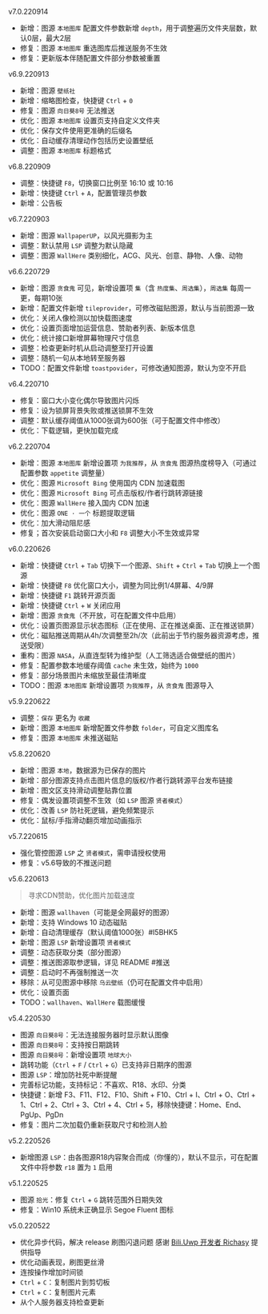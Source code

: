 v7.0.220914

+ 新增：图源 `本地图库` 配置文件参数新增 `depth`，用于调整遍历文件夹层数，默认0层，最大2层
+ 修复：图源 `本地图库` 重选图库后推送服务不生效
+ 修复：更新版本伴随配置文件部分参数被重置

v6.9.220913

+ 新增：图源 `壁纸社`
+ 新增：缩略图检查，快捷键 `Ctrl` + `0`
+ 修复：图源 `向日葵8号` 无法推送
+ 优化：图源 `本地图库` 设置页支持自定义文件夹
+ 优化：保存文件使用更准确的后缀名
+ 优化：自动缓存清理动作包括历史设置壁纸
+ 调整：图源 `本地图库` 标题格式

v6.8.220909

+ 调整：快捷键 `F8`，切换窗口比例至 16:10 或 10:16
+ 新增：快捷键 `Ctrl` + `A`，配置管理员参数
+ 新增：公告板

v6.7.220903

+ 新增：图源 `WallpaperUP`，以风光摄影为主
+ 调整：默认禁用 `LSP` 调整为默认隐藏
+ 调整：图源 `WallHere` 类别细化，ACG、风光、创意、静物、人像、动物

v6.6.220729

+ 新增：图源 `贪食鬼` 可见，新增设置项 `集`（含 `热度集`、`周选集`），`周选集` 每周一更，每期10张
+ 新增：配置文件新增 `tileprovider`，可修改磁贴图源，默认与当前图源一致
+ 优化：关闭人像检测以加快载图速度
+ 优化：设置页面增加运营信息、赞助者列表、新版本信息
+ 优化：统计接口新增屏幕物理尺寸信息
+ 调整：检查更新时机从启动调整至打开设置
+ 调整：随机一句从本地转至服务器
+ TODO：配置文件新增 `toastpovider`，可修改通知图源，默认为空不开启

v6.4.220710

+ 修复：窗口大小变化偶尔导致图片闪烁
+ 修复：设为锁屏背景失败或推送锁屏不生效
+ 调整：默认缓存阈值从1000张调为600张（可于配置文件中修改）
+ 优化：下载逻辑，更快加载完成

v6.2.220704

+ 新增：图源 `本地图库` 新增设置项 `为我推荐`，从 `贪食鬼` 图源热度榜导入（可通过配置参数 `appetite` 调整量）
+ 优化：图源 `Microsoft Bing` 使用国内 CDN 加速载图
+ 优化：图源 `Microsoft Bing` 可点击版权/作者行跳转源链接
+ 优化：图源 `WallHere` 接入国内 CDN 加速
+ 优化：图源 `ONE · 一个` 标题提取逻辑
+ 优化：加大滑动阻尼感
+ 修复；首次安装启动窗口大小和 `F8` 调整大小不生效或异常

v6.0.220626

+ 新增：快捷键 `Ctrl` + `Tab` 切换下一个图源、`Shift` + `Ctrl` + `Tab` 切换上一个图源
+ 新增：快捷键 `F8` 优化窗口大小，调整为同比例1/4屏幕、4/9屏
+ 新增：快捷键 `F1` 跳转开源页面
+ 新增：快捷键 `Ctrl` + `W` 关闭应用
+ 新增：图源 `贪食鬼`（不开放，可在配置文件中启用）
+ 优化：设置页图源显示状态图标（正在使用、正在推送桌面、正在推送锁屏）
+ 优化：磁贴推送周期从4h/次调整至2h/次（此前出于节约服务器资源考虑，推送受限）
+ 重构：图源 `NASA`，从直连型转为维护型（人工筛选适合做壁纸的图片）
+ 修复：配置参数本地缓存阈值 `cache` 未生效，始终为 `1000`
+ 修复：部分场景图片未缩放至最佳清晰度
+ TODO：图源 `本地图库` 新增设置项 `为我推荐`，从 `贪食鬼` 图源导入

v5.9.220622

+ 调整：`保存` 更名为 `收藏`
+ 新增：图源 `本地图库` 新增配置文件参数 `folder`，可自定义图库名
+ 修复：图源 `本地图库` 未推送磁贴

v5.8.220620

+ 新增：图源 `本地`，数据源为已保存的图片
+ 新增：部分图源支持点击图片信息的版权/作者行跳转源平台发布链接
+ 新增：图文区支持滑动调整贴靠位置
+ 修复：偶发设置项调整不生效（如 `LSP` 图源 `贤者模式`）
+ 优化：改善 `LSP` 防社死逻辑，避免频繁提示
+ 优化：鼠标/手指滑动翻页增加动画指示

v5.7.220615

+ 强化管控图源 `LSP` 之 `贤者模式`，需申请授权使用
+ 修复：v5.6导致的不推送问题

v5.6.220613

> 寻求CDN赞助，优化图片加载速度
+ 新增：图源 `wallhaven`（可能是全网最好的图源）
+ 新增：支持 Windows 10 动态磁贴
+ 新增：自动清理缓存（默认阈值1000张）#I5BHK5
+ 新增：图源 `LSP` 新增设置项 `贤者模式`
+ 调整：动态获取分类（部分图源）
+ 调整：推送图源取参逻辑，详见 README #推送
+ 调整：启动时不再强制推送一次
+ 移除：从可见图源中移除 `乌云壁纸`（仍可在配置文件中启用）
+ 优化：设置页面
+ TODO：`wallhaven`、`WallHere` 载图缓慢

v5.4.220530

+ 图源 `向日葵8号`：无法连接服务器时显示默认图像
+ 图源 `向日葵8号`：支持按日期跳转
+ 图源 `向日葵8号`：新增设置项 `地球大小`
+ 跳转功能（`Ctrl` + `F` / `Ctrl` + `G`）已支持非日期序的图源
+ 图源 `LSP`：增加防社死中断提醒
+ 完善标记功能，支持标记：不喜欢、R18、水印、分类
+ 快捷键：新增 F3、F11、F12、F10、Shift + F10、Ctrl + I、Ctrl + O、Ctrl + 1、Ctrl + 2、Ctrl + 3、Ctrl + 4、Ctrl + 5，移除快捷键：Home、End、PgUp、PgDn
+ 修复：图片二次加载仍重新获取尺寸和检测人脸

v5.2.220526

+ 新增图源 `LSP`：由各图源R18内容聚合而成（你懂的），默认不显示，可在配置文件中将参数 `r18` 置为 `1` 启用

v5.1.220525

+ 图源 `拾光`：修复 `Ctrl` + `G` 跳转范围外日期失效
+ 修复：Win10 系统未正确显示 Segoe Fluent 图标

v5.0.220522

+ 优化异步代码，解决 release 刷图闪退问题
  感谢 [Bili.Uwp 开发者 Richasy](https://github.com/Richasy/Bili.Uwp) 提供指导
+ 优化动画表现，刷图更丝滑
+ 连按操作增加时间锁
+ `Ctrl` + `C`：复制图片到剪切板
+ `Ctrl` + `C`：复制图片元素
+ 从个人服务器支持检查更新